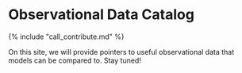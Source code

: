 # Observational Data Catalog

{% include "call_contribute.md" %}

On this site, we will provide pointers to useful observational data that models can be compared to. Stay tuned!